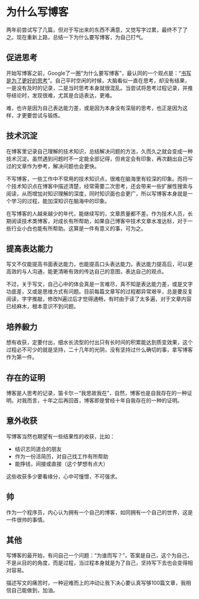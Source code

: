 # 为什么写博客
两年前尝试写了几篇，但对于写出来的东西不满意，又觉写字过累，最终不了了之。现在重新上路，总结一下为什么要写博客，为自己打气。  

## 促进思考
开始写博客之前，Google了一圈“为什么要写博客”，最认同的一个观点是：“[书写是为了更好的思考](http://mindhacks.cn/2009/02/09/writing-is-better-thinking/)”。自己平时空闲的时候，大脑看似一直在思考，却没有结果，一是没有及时的记录，二是当时思考本身就很混乱。当尝试将思考过程记录，并推导结论时，发现很难，尤其是合适表达，更难。  

难，也许是因为自己表达能力差，或是因为本身没有深层的思考，也正是因为这样，才更要尝试与锻炼。  

## 技术沉淀
在博客里记录自己理解的技术知识，总结解决问题的方法，久而久之就会变成一种技术沉淀。虽然遇到问题时不一定能全部记得，但肯定会有印象，再次翻出自己写过的文章作为参考，解决问题也会更快。  

不写博客，一些工作中不常用的技术知识点，很难在脑海里有较深的印象。而将一个技术知识点在博客中描述清楚，经常需要二次思考，还会带来一些扩展性搜索与阅读，从而增加对知识理解的深度，同时知识面也会更广，所以写博客本身就是一个学习的过程，能加深知识在脑海中的印象。  

在写博客的人越来越少的年代，能继续写的，文章质量都不差。作为技术人员，长期阅读技术类博客，对成长有所帮助，如果自己博客中技术文章水准达标，对于一些行业小白也能有所帮助。这算是一件有意义的事，可为之。  

## 提高表达能力
写文不仅能提高书面表达能力，也能提高口头表达能力。表达能力提高后，可以更高效的与人沟通，能更清晰有效的传达自己的意图，表达自己的观点。  

不过，关于写文，自己心中的体会真是一言难尽，真不知是表达能力差，或是文字功底差，又或是思维方式有问题。目前每篇文章写的过程都异常艰辛，总是要反复阅读，字字推敲，修改N遍过后才觉得通畅，有时由于读了太多遍，对于文章内容已经麻木，根本意识不到问题。  

## 培养毅力
想有收获，定要付出，细水长流型的付出只有长时间的积累能达到质变效果，这个过程必不可少的就是坚持，二十几年的光阴，没有坚持过什么确切的事，拿写博客作为第一件。  

## 存在的证明
博客是人思考的记录，笛卡尔－“我思故我在”，自然，博客也是自我存在的一种证明。对我而言，十年之后再回首，博客即是曾经十年自我存在的一种的证明。  

## 意外收获
写博客当然也期望有一些结果性的收获，比如：
-   结识志同道合的朋友
-   作为一份活简历，对自己找工作有所帮助
-   能挣钱，间接或直接（这个梦想有点大）

这些收获多少要看缘分，心中可憧憬，不可强求。

## 帅
作为一个程序员，内心认为拥有一个自己的博客，如同拥有一个自己的世界，这是一件很帅的事情。  

## 其他
写博客的最开始，有问自己一个问题：“为谁而写？”，答案是自己，这个为自己，不是从目的的角度，而是过程，当过程本身就是为了自己，坚持写下去也会变得相对容易。  

描述写文的痛苦时，一种迎难而上的冲动让我下决心要认真写够100篇文章，我相信自己能做到，加油。  